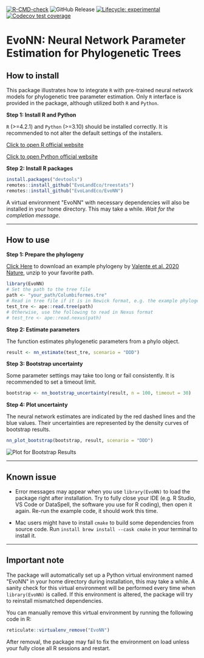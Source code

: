 <!-- badges: start -->
[![R-CMD-check](https://github.com/EvoLandEco/EvoNN/actions/workflows/R-CMD-check.yaml/badge.svg)](https://github.com/EvoLandEco/EvoNN/actions/workflows/R-CMD-check.yaml)
![GitHub Release](https://img.shields.io/github/v/release/EvoLandEco/EvoNN?include_prereleases)
[![Lifecycle: experimental](https://img.shields.io/badge/lifecycle-experimental-orange.svg)](https://lifecycle.r-lib.org/articles/stages.html#experimental)
[![Codecov test coverage](https://codecov.io/gh/EvoLandEco/EvoNN/branch/main/graph/badge.svg)](https://app.codecov.io/gh/EvoLandEco/EvoNN?branch=main)
<!-- badges: end -->

# EvoNN: Neural Network Parameter Estimation for Phylogenetic Trees

## How to install
This package illustrates how to integrate `R` with pre-trained neural network models for phylogenetic tree parameter estimation. Only `R` interface is provided in the package, although utilized both `R` and `Python`.

**Step 1: Install R and Python**

`R` (>=4.2.1) and `Python` (>=3.10) should be installed correctly. It is recommended to not alter the default settings of the installers. 

[Click to open R official website](https://cran.r-project.org/)

[Click to open Python official website](https://www.python.org/downloads/)


**Step 2: Install R packages**
```r
install.packages("devtools")
remotes::install_github("EvoLandEco/treestats")
remotes::install_github("EvoLandEco/EvoNN")
```

A virtual environment "EvoNN" with necessary dependencies will also be installed in your home directory. This may take a while. *Wait for the completion message.*

---

## How to use
**Step 1: Prepare the phylogeny**

[Click Here](https://github.com/user-attachments/files/16026922/Columbiformes.zip) to download an example phylogeny by [Valente et al. 2020 Nature](https://data.mendeley.com/datasets/p6hm5w8s3b/2 ), unzip to your favorite path.
```r
library(EvoNN)
# Set the path to the tree file
path <- "your_path/Columbiformes.tre"
# Read in tree file if it is in Newick format, e.g. the example phylogeny
test_tre <- ape::read.tree(path)
# Otherwise, use the following to read in Nexus format
# test_tre <- ape::read.nexus(path)
```
**Step 2: Estimate parameters**

The function estimates phylogenetic parameters from a phylo object.
```r
result <- nn_estimate(test_tre, scenario = "DDD")
```
**Step 3: Bootstrap uncertainty**

Some parameter settings may take too long or fail consistently. It is recommended to set a timeout limit.
```r
bootstrap <- nn_bootstrap_uncertainty(result, n = 100, timeout = 30)
```
**Step 4: Plot uncertainty**

The neural network estimates are indicated by the red dashed lines and the blue values. Their uncertainties are represented by the density curves of bootstrap results.
```r
nn_plot_bootstrap(bootstrap, result, scenario = "DDD")
```
![Plot for Bootstrap Results](https://github.com/EvoLandEco/EvoNN/assets/57348932/a98d521a-63a4-47d0-84c6-ccaaed74d6ea)


---

## Known issue

- Error messages may appear when you use `library(EvoNN)` to load the package right after installation. Try to fully close your IDE (e.g. R Studio, VS Code or DataSpell, the software you use for R coding), then open it again. Re-run the example code, it should work this time.

- Mac users might have to install `cmake` to build some dependencies from source code. Run `install brew install --cask cmake` in your terminal to install it.

---

## Important note

The package will automatically set up a Python virtual environment named "EvoNN" in your home directory during installation, this may take a while. A sanity check for this virtual environment will be performed every time when `library(EvoNN)` is called. If this environment is altered, the package will try to reinstall mismatched dependencies.

You can manually remove this virtual environment by running the following code in R:

```r
reticulate::virtualenv_remove("EvoNN")
```

After removal, the package may fail to fix the environment on load unless your fully close all R sessions and restart.
